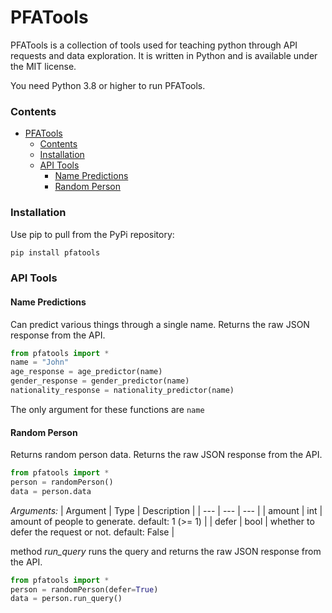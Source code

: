 # PFATools
PFATools is a collection of tools used for teaching python through API requests and data exploration. It is written in Python and is available under the MIT license.

You need Python 3.8 or higher to run PFATools.
### Contents
- [PFATools](#pfatools)
    - [Contents](#contents)
    - [Installation](#installation)
    - [API Tools](#api-tools)
      - [Name Predictions](#name-predictions)
      - [Random Person](#random-person)




### Installation
Use pip to pull from the PyPi repository:
```bash
pip install pfatools
```
### API Tools
#### Name Predictions
Can predict various things through a single name. Returns the raw JSON response from the API.
```python
from pfatools import *
name = "John"
age_response = age_predictor(name)
gender_response = gender_predictor(name)
nationality_response = nationality_predictor(name)
```
The only argument for these functions are ```name```

#### Random Person
Returns random person data. Returns the raw JSON response from the API.
```python
from pfatools import *
person = randomPerson()
data = person.data
```
*Arguments:*
| Argument | Type | Description |
| --- | --- | --- |
| amount | int | amount of people to generate. default: 1 (>= 1) |
| defer | bool | whether to defer the request or not. default: False |

method *run_query*
runs the query and returns the raw JSON response from the API.
```python
from pfatools import *
person = randomPerson(defer=True)
data = person.run_query()
```